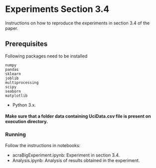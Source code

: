 # Experiments Section 3.4

Instructions on how to reproduce the experiments in section 3.4 of the paper.

## Prerequisites

Following packages need to be installed

```
numpy
pandas
sklearn
joblib
multiprocessing
scipy
seaborn
matplotlib
```
* Python 3.x.


#### Make sure that a folder data containing UciData.csv file is present on execution directory.


### Running

Follow the instructions in notebooks:

* acraBigExperiment.ipynb: Experiment in section 3.4.
* Analysis.ipynb: Analysis of results obtained in the experiment.
